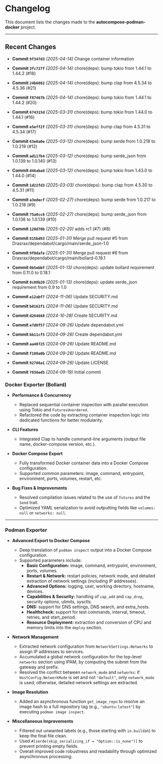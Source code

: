 # Changelog

This document lists the changes made to the **autocompose-podman-docker** project.

---

## Recent Changes

- **Commit `9f347d3`** *(2025-04-14)*
  Change container information

- **Commit `3fc727f`** *(2025-04-14)*
  chore(deps): bump tokio from 1.44.1 to 1.44.2 (#18)

- **Commit `24b6082`** *(2025-04-14)*
  chore(deps): bump clap from 4.5.34 to 4.5.36 (#21)

- **Commit `f87467b`** *(2025-04-14)*
  chore(deps): bump tokio from 1.44.1 to 1.44.2 (#20)

- **Commit `674315d`** *(2025-03-31)*
  chore(deps): bump tokio from 1.44.0 to 1.44.1 (#16)

- **Commit `e5eff2f`** *(2025-03-31)*
  chore(deps): bump clap from 4.5.31 to 4.5.34 (#17)

- **Commit `63e0a0e`** *(2025-03-12)*
  chore(deps): bump serde from 1.0.218 to 1.0.219 (#12)

- **Commit `ad117b4`** *(2025-03-12)*
  chore(deps): bump serde_json from 1.0.139 to 1.0.140 (#13)

- **Commit `d46aba9`** *(2025-03-12)*
  chore(deps): bump tokio from 1.43.0 to 1.44.0 (#14)

- **Commit `1d22fd3`** *(2025-03-03)*
  chore(deps): bump clap from 4.5.30 to 4.5.31 (#11)

- **Commit `a3edecf`** *(2025-02-27)*
  chore(deps): bump serde from 1.0.217 to 1.0.218 (#9)

- **Commit `75a0cc6`** *(2025-02-27)*
  chore(deps): bump serde_json from 1.0.138 to 1.0.139 (#10)

- **Commit `120d70b`** *(2025-02-20)*
  adds rc1 (#7) (#8)

- **Commit `815bd93`** *(2025-01-31)*
  Merge pull request #5 from Drasrax/dependabot/cargo/main/serde_json-1.0

- **Commit `9f0dafe`** *(2025-01-31)*
  Merge pull request #6 from Drasrax/dependabot/cargo/main/bollard-0.18.1

- **Commit `0b5ebbf`** *(2025-01-13)*
  chore(deps): update bollard requirement from 0.11.0 to 0.18.1

- **Commit `8c08b20`** *(2025-01-13)*
  chore(deps): update serde_json requirement from 0.9 to 1.0

- **Commit `e12abf7`** *(2024-11-06)*
  Update SECURITY.md

- **Commit `b0162f1`** *(2024-11-06)*
  Update SECURITY.md

- **Commit `d264668`** *(2024-10-28)*
  Create SECURITY.md

- **Commit `e7d0f57`** *(2024-09-26)*
  Update dependabot.yml

- **Commit `bb11cf5`** *(2024-09-26)*
  Create dependabot.yml

- **Commit `aa40725`** *(2024-09-26)*
  Update README.md

- **Commit `f180a0b`** *(2024-09-26)*
  Update README.md

- **Commit `92786a1`** *(2024-09-26)*
  Update LICENSE

- **Commit `7836ed5`** *(2024-09-19)*
  Initial commit

### Docker Exporter (Bollard)

- **Performance & Concurrency**
  - Replaced sequential container inspection with parallel execution using Tokio and `FuturesUnordered`.
  - Refactored the code by extracting container inspection logic into dedicated functions for better modularity.

- **CLI Features**
  - Integrated Clap to handle command-line arguments (output file name, docker-compose version, etc.).

- **Docker Compose Export**
  - Fully transformed Docker container data into a Docker Compose configuration.
  - Supported common parameters: image, command, entrypoint, environment, ports, volumes, restart, etc.

- **Bug Fixes & Improvements**
  - Resolved compilation issues related to the use of `futures` and the `Send` trait.
  - Optimized YAML serialization to avoid outputting fields like `volumes: null` or `networks: null`.

---

### Podman Exporter

- **Advanced Export to Docker Compose**
  - Deep translation of `podman inspect` output into a Docker Compose configuration.
  - Supported parameters include:
    - **Basic Configuration:** image, command, entrypoint, environment, ports, volumes.
    - **Restart & Network:** restart policies, network mode, and detailed extraction of network settings (including IP addresses).
    - **Advanced Options:** logging, user, working directory, hostname, devices.
    - **Capabilities & Security:** handling of `cap_add` and `cap_drop`, security options, ulimits, sysctls.
    - **DNS:** support for DNS settings, DNS search, and extra_hosts.
    - **Healthcheck:** support for test commands, interval, timeout, retries, and start_period.
    - **Resource Deployment:** extraction and conversion of CPU and memory limits into the `deploy` section.

- **Network Management**
  - Extracted network configuration from `NetworkSettings.Networks` to assign IP addresses to services.
  - Accumulated a global network configuration for the top-level `networks` section using IPAM, by computing the subnet from the gateway and prefix.
  - Resolved the conflict between `network_mode` and `networks`: if `HostConfig.NetworkMode` is set and not `"default"`, only `network_mode` is used; otherwise, detailed network settings are extracted.

- **Image Resolution**
  - Added an asynchronous function `get_image_repo` to resolve an image hash to a full repository tag (e.g., `"ubuntu:latest"`) by executing `podman image inspect`.

- **Miscellaneous Improvements**
  - Filtered out unwanted labels (e.g., those starting with `io.buildah`) to keep the final file clean.
  - Used `#[serde(skip_serializing_if = "Option::is_none")]` to prevent printing empty fields.
  - Overall improved code robustness and readability through optimized asynchronous processing.

